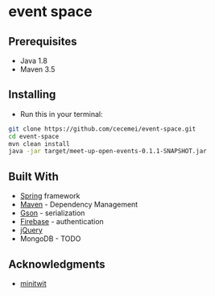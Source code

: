 # event space

## Prerequisites
* Java 1.8
* Maven 3.5

## Installing
* Run this in your terminal:
```sh
git clone https://github.com/cecemei/event-space.git
cd event-space
mvn clean install
java -jar target/meet-up-open-events-0.1.1-SNAPSHOT.jar
```

## Built With
* [Spring](https://projects.spring.io/spring-framework/) framework
* [Maven](https://maven.apache.org/) - Dependency Management
* [Gson](https://github.com/google/gson) - serialization
* [Firebase](https://firebase.google.com/) - authentication
* [jQuery](https://developers.google.com/speed/libraries/)
* MongoDB - TODO

## Acknowledgments
* [minitwit](https://github.com/pallets/flask/tree/master/examples/minitwit)
